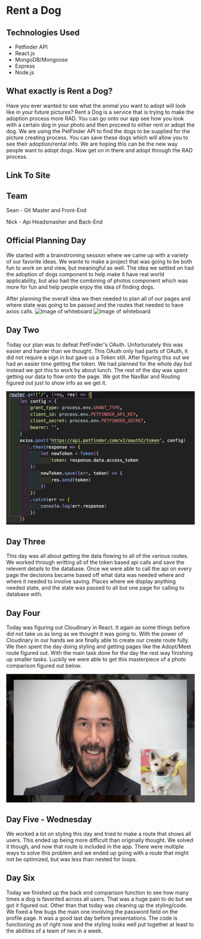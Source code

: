 # Rent a Dog

## Technologies Used
- Petfinder API
- React.js
- MongoDB/Mongoose
- Express
- Node.js

## What exactly is Rent a Dog?
Have you ever wanted to see what the animal you want to adopt will look like in your future pictures? Rent a Dog is a service that is trying to make the adoption process more RAD. You can go onto our app see how you look with a certain dog in your photo and then proceed to either rent or adopt the dog. We are using the PetFinder API to find the dogs to be supplied for the picture creating process. You can save these dogs which will allow you to see their adoption/rental info. We are hoping this can be the new way people want to adopt dogs. Now get on in there and adopt through the RAD process.
## Link To Site

## Team

Sean - Git Master and Front-End

Nick - Api Headsmasher and Back-End

## Official Planning Day
We started with a brainstroming session where we came up with a variety of our favorite ideas. We wante to make a project that was going to be both fun to work on and view, but meaningful as well. The idea we settled on had the adoption of dogs component to help make it have real world applicability, but also had the combining of photos component which was more for fun and help people enjoy the idea of finding dogs. 

After planning the overall idea we then needed to plan all of our pages and where state was going to be passed and the routes that needed to have axios calls. 
![Image of whiteboard](/readme/whiteboard.png)
![Image of whiteboard](/readme/whiteboard2.png)

## Day Two
Today our plan was to defeat PetFinder's OAuth. Unfortunately this was easier and harder than we thought. This OAuth only had parts of OAuth, it did not require a sign in but gave us a Token still. After figuring this out we had an easier time getting the token. We had planned for the whole day but instead we got this to work by about lunch. The rest of the day was spent getting our data to flow onto the page. We got the NavBar and Routing figured out just to show info as we get it. 

![Image of token code](/readme/token.png)


## Day Three 
This day was all about getting the data flowing to all of the various routes. We worked through writting all of the token based api calls and save the relevent details to the database. Once we were able to call the api on every page the decisions became based off what data was needed where and where it needed to involve saving. Places where we display anything needed state, and the state was passed to all but one page for calling to database with. 

## Day Four 
Today was figuring out Cloudinary in React. It again as some things before did not take us as long as we thought it was going to. With the power of Cloudinary in our hands we are finally able to create our create route fully. We then spent the day doing styling and getting pages like the Adopt/Meet route figured out. With the main task done for the day the rest way finishing up smaller tasks. Luckily we were able to get this masterpiece of a photo comparison figured out below. 

![Image of token code](/readme/Keanu.png)


## Day Five - Wednesday
We worked a lot on styling this day and tried to make a route that shows all users. This ended up being more difficult than originally thought. We solved it though, and now that route is included in the app. There were multiple ways to solve this problem and we ended up going with a route that might not be optimized, but was less than nested for loops.

## Day Six
Today we finished up the back end comparison function to see how many times a dog is favorited across all users. That was a huge pain to do but we got it figured out. Other than that today was cleaning up the styling/code. We fixed a few bugs the main one involving the password field on the profile page. It was a good last day before presentations. The code is functioning as of right now and the styling looks well put together at least to the abilities of a team of two in a week.

